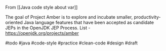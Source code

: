 From [[Java code style about var]]

The goal of Project Amber is to explore and incubate smaller, productivity-oriented Java language features that have been accepted as candidate JEPs in the OpenJDK JEP Process.
List - https://openjdk.org/projects/amber

#todo #java #code-style #practice #clean-code #design
#draft